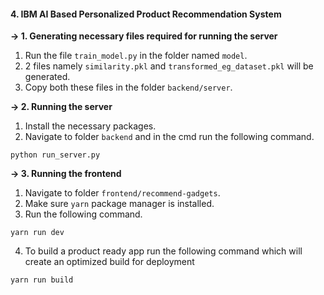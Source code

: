 #### 4. IBM AI Based Personalized Product Recommendation System

**-> 1. Generating necessary files required for running the server**

1. Run the file `train_model.py` in the folder named `model`.
2. 2 files namely `similarity.pkl` and `transformed_eg_dataset.pkl` will be generated.
3. Copy both these files in the folder `backend/server`.

**-> 2. Running the server**

1. Install the necessary packages.
2. Navigate to folder `backend` and in the cmd run the following command.

```
python run_server.py
```

**-> 3. Running the frontend**

1. Navigate to folder `frontend/recommend-gadgets`.
2. Make sure `yarn` package manager is installed.
3. Run the following command.

```
yarn run dev
```

4. To build a product ready app run the following command which will create an optimized build for deployment

```
yarn run build
```
